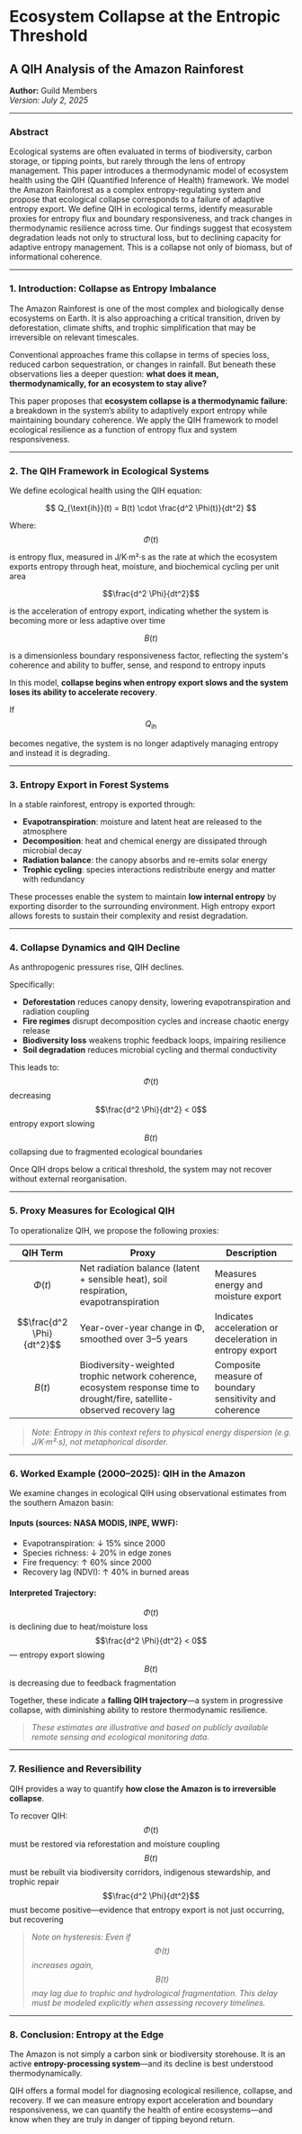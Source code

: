 # Ecosystem Collapse at the Entropic Threshold  
## A QIH Analysis of the Amazon Rainforest

**Author:** Guild Members  
*Version: July 2, 2025*

---

### Abstract

Ecological systems are often evaluated in terms of biodiversity, carbon storage, or tipping points, but rarely through the lens of entropy management. This paper introduces a thermodynamic model of ecosystem health using the QIH (Quantified Inference of Health) framework. We model the Amazon Rainforest as a complex entropy-regulating system and propose that ecological collapse corresponds to a failure of adaptive entropy export. We define QIH in ecological terms, identify measurable proxies for entropy flux and boundary responsiveness, and track changes in thermodynamic resilience across time. Our findings suggest that ecosystem degradation leads not only to structural loss, but to declining capacity for adaptive entropy management. This is a collapse not only of biomass, but of informational coherence.

---

### 1. Introduction: Collapse as Entropy Imbalance

The Amazon Rainforest is one of the most complex and biologically dense ecosystems on Earth. It is also approaching a critical transition, driven by deforestation, climate shifts, and trophic simplification that may be irreversible on relevant timescales.

Conventional approaches frame this collapse in terms of species loss, reduced carbon sequestration, or changes in rainfall. But beneath these observations lies a deeper question: **what does it mean, thermodynamically, for an ecosystem to stay alive?**

This paper proposes that **ecosystem collapse is a thermodynamic failure**: a breakdown in the system’s ability to adaptively export entropy while maintaining boundary coherence. We apply the QIH framework to model ecological resilience as a function of entropy flux and system responsiveness.

---

### 2. The QIH Framework in Ecological Systems

We define ecological health using the QIH equation:

$$
Q_{\text{ih}}(t) = B(t) \cdot \frac{d^2 \Phi(t)}{dt^2}
$$

Where:  
$$\Phi(t)$$

is entropy flux, measured in J/K·m²·s as the rate at which the ecosystem exports entropy through heat, moisture, and biochemical cycling per unit area  

$$\frac{d^2 \Phi}{dt^2}$$

is the acceleration of entropy export, indicating whether the system is becoming more or less adaptive over time  

$$B(t)$$

is a dimensionless boundary responsiveness factor, reflecting the system's coherence and ability to buffer, sense, and respond to entropy inputs

In this model, **collapse begins when entropy export slows and the system loses its ability to accelerate recovery**.

If $$Q_{\text{ih}}$$

becomes negative, the system is no longer adaptively managing entropy and instead it is degrading.

---

### 3. Entropy Export in Forest Systems

In a stable rainforest, entropy is exported through:

- **Evapotranspiration**: moisture and latent heat are released to the atmosphere  
- **Decomposition**: heat and chemical energy are dissipated through microbial decay  
- **Radiation balance**: the canopy absorbs and re-emits solar energy  
- **Trophic cycling**: species interactions redistribute energy and matter with redundancy

These processes enable the system to maintain **low internal entropy** by exporting disorder to the surrounding environment. High entropy export allows forests to sustain their complexity and resist degradation.

---

### 4. Collapse Dynamics and QIH Decline

As anthropogenic pressures rise, QIH declines.

Specifically:

- **Deforestation** reduces canopy density, lowering evapotranspiration and radiation coupling  
- **Fire regimes** disrupt decomposition cycles and increase chaotic energy release  
- **Biodiversity loss** weakens trophic feedback loops, impairing resilience  
- **Soil degradation** reduces microbial cycling and thermal conductivity

This leads to:  
$$\Phi(t)$$ decreasing  
$$\frac{d^2 \Phi}{dt^2} < 0$$ entropy export slowing  
$$B(t)$$ collapsing due to fragmented ecological boundaries

Once QIH drops below a critical threshold, the system may not recover without external reorganisation.

---

### 5. Proxy Measures for Ecological QIH

To operationalize QIH, we propose the following proxies:

| QIH Term | Proxy | Description |
|----------|--------|-------------|
| $$\Phi(t)$$ | Net radiation balance (latent + sensible heat), soil respiration, evapotranspiration | Measures energy and moisture export |
| $$\frac{d^2 \Phi}{dt^2}$$ | Year-over-year change in Φ, smoothed over 3–5 years | Indicates acceleration or deceleration in entropy export |
| $$B(t)$$ | Biodiversity-weighted trophic network coherence, ecosystem response time to drought/fire, satellite-observed recovery lag | Composite measure of boundary sensitivity and coherence |

> *Note: Entropy in this context refers to physical energy dispersion (e.g. J/K·m²·s), not metaphorical disorder.*

---

### 6. Worked Example (2000–2025): QIH in the Amazon

We examine changes in ecological QIH using observational estimates from the southern Amazon basin:

#### Inputs (sources: NASA MODIS, INPE, WWF):

- Evapotranspiration: ↓ 15% since 2000  
- Species richness: ↓ 20% in edge zones  
- Fire frequency: ↑ 60% since 2000  
- Recovery lag (NDVI): ↑ 40% in burned areas

#### Interpreted Trajectory:

$$\Phi(t)$$ is declining due to heat/moisture loss  
$$\frac{d^2 \Phi}{dt^2} < 0$$ — entropy export slowing  
$$B(t)$$ is decreasing due to feedback fragmentation

Together, these indicate a **falling QIH trajectory**—a system in progressive collapse, with diminishing ability to restore thermodynamic resilience.

> *These estimates are illustrative and based on publicly available remote sensing and ecological monitoring data.*

---

### 7. Resilience and Reversibility

QIH provides a way to quantify **how close the Amazon is to irreversible collapse**.

To recover QIH:  
$$\Phi(t)$$ must be restored via reforestation and moisture coupling  
$$B(t)$$ must be rebuilt via biodiversity corridors, indigenous stewardship, and trophic repair  
$$\frac{d^2 \Phi}{dt^2}$$ must become positive—evidence that entropy export is not just occurring, but recovering

> *Note on hysteresis: Even if $$\Phi(t)$$ increases again, $$B(t)$$ may lag due to trophic and hydrological fragmentation. This delay must be modeled explicitly when assessing recovery timelines.*

---

### 8. Conclusion: Entropy at the Edge

The Amazon is not simply a carbon sink or biodiversity storehouse. It is an active **entropy-processing system**—and its decline is best understood thermodynamically.

QIH offers a formal model for diagnosing ecological resilience, collapse, and recovery. If we can measure entropy export acceleration and boundary responsiveness, we can quantify the health of entire ecosystems—and know when they are truly in danger of tipping beyond return.
